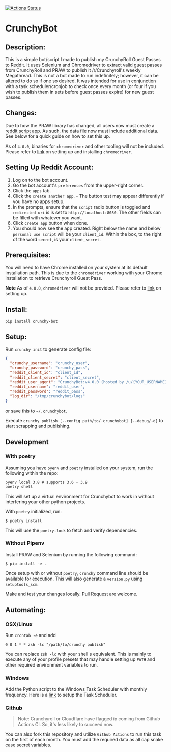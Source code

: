 [![Actions Status](https://github.com/lamdaV/CrunchyBot/workflows/test%20and%20publish%20on%20tag/badge.svg)](https://github.com/lamdaV/CrunchyBot/actions)
# CrunchyBot
## Description:
This is a simple bot/script I made to publish my CrunchyRoll Guest Passes to Reddit.
It uses Selenium and Chromedriver to extract valid guest passes from CrunchyRoll
and PRAW to publish it /r/Crunchyroll's weekly Megathread. This is not a bot made
to run indefinitely; however, it can be altered to do so if one so desired.
It was intended for use in conjunction with a task scheduler/cronjob to check once every month
(or four if you wish to publish them in sets before guest passes expire) for new guest passes.

## Changes:
Due to how the PRAW library has changed, all users now must create a
[reddit script app](https://github.com/reddit/reddit/wiki/OAuth2).
As such, the data file now must include additional data. See below for a quick guide on how to set this up.

As of `4.0.0`, binaries for `chromedriver` and other tooling will not be included.
Please refer to [link](https://github.com/SeleniumHQ/selenium/wiki/ChromeDriver#quick-installation)
on setting up and installing `chromedriver`.

## Setting Up Reddit Account:
  1. Log on to the bot account.
  2. Go the bot account's `preferences` from the upper-right corner.
  3. Click the `apps` tab.
  4. Click the `create another app`.
    - The button test may appear differently if you have no apps setup.
  5. In the prompts, ensure that the `script` radio button is toggled and
     `redirected uri` is is set to `http://localhost:8080`. The other fields
     can be filled with whatever you want.
  6. Click `create app` button when done.
  7. You should now see the app created. Right below the name and below `personal use script` will be your
     `client_id`. Within the box, to the right of the word `secret`, is your `client_secret`.

## Prerequisites:
You will need to have Chrome installed on your system at its default installation path.
This is due to the `chromedriver` working with your Chrome installation to retrieve
Crunchyroll Guest Pass.

**Note** As of `4.0.0`, `chromedriver` will not be provided.
Please refer to [link](https://github.com/SeleniumHQ/selenium/wiki/ChromeDriver#quick-installation)
on setting up.

## Install:
`pip install crunchy-bot`

## Setup:
Run `crunchy init` to generate config file:
```json
{
  "crunchy_username": "crunchy_user",
  "crunchy_password": "crunchy_pass",
  "reddit_client_id": "client_id",
  "reddit_client_secret": "client_secret",
  "reddit_user_agent": "CrunchyBot:v4.0.0 (hosted by /u/{YOUR_USERNAME})",
  "reddit_username": "reddit_user",
  "reddit_password": "reddit_pass",
  "log_dir": "/tmp/crunchybot/logs"
}
```
or save this to `~/.crunchybot`.

Execute `crunchy publish [--config path/to/.crunchybot] [--debug/-d]` to start scrapping and publishing.

## Development
### With poetry
Assuming you have `pyenv` and `poetry` installed on your system, run the following within the repo:
```shell
pyenv local 3.8 # supports 3.6 - 3.9
poetry shell
```
This will set up a virtual environment for Crunchybot to work in without interfering your
other python projects.

With `poetry` initialized, run:
```
$ poetry install
```
This will use the `poetry.lock` to fetch and verify dependencies.

### Without Pipenv
Install PRAW and Selenium by running the following command:
```
$ pip install -e .
```

Once setup with or without `poetry`, `crunchy` command line should be available for execution.
This will also generate a `version.py` using `setuptools_scm`.

Make and test your changes locally. Pull Request are welcome.


## Automating:
### OSX/Linux
Run `crontab -e` and add
```
0 0 1 * * zsh -lc "/path/to/crunchy publish"
```
You can replace `zsh -lc` with your shell's equivalent. This is mainly to execute any of your profile
presets that may handle setting up `PATH` and other required environment variables to run.

### Windows
Add the Python script to the Windows Task Scheduler with monthly frequency.
Here is a [link](https://blog.netwrix.com/2018/07/03/how-to-automate-powershell-scripts-with-task-scheduler/)
to setup the Task Scheduler.

### Github
> Note: Crunchyroll or Cloudflare have flagged ip coming from Github
> Actions CI. So, it's less likely to succeed now.

You can also fork this repository and utilize `Github Actions` to run this task on the first of each month.
You must add the required data as all cap snake case secret variables.
